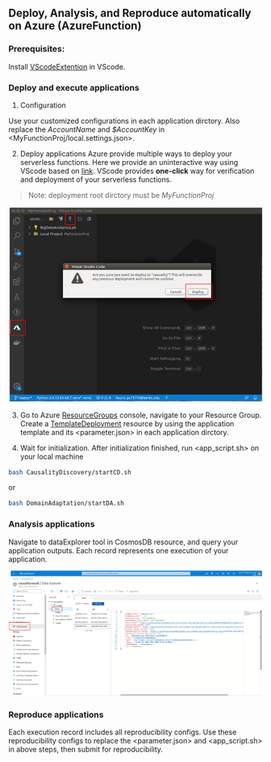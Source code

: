 ## Deploy, Analysis, and Reproduce automatically on Azure (AzureFunction)

### Prerequisites:  
Install [VScodeExtention](https://marketplace.visualstudio.com/items?itemName=ms-azuretools.vscode-azurefunctions) in VScode.

### Deploy and execute applications
1. Configuration

Use your customized configurations in each application dirctory. Also replace the *AccountName* and *$AccountKey* in <MyFunctionProj/local.settings.json>. 

2. Deploy applications
Azure provide multiple ways to deploy your serverless functions. Here we provide an uninteractive way using VScode based on [link](https://docs.microsoft.com/en-us/azure/azure-functions/create-first-function-vs-code-python). VScode provides **one-click** way for verification and deployment of your serverless functions.
> Note: deployment root dirctory must be *MyFunctionProj*
<p align="center"><img src="../doc/vscode.png"/></p>

3. Go to Azure [ResourceGroups](https://portal.azure.com/#blade/HubsExtension/BrowseResourceGroupBlade/resourceType/Microsoft.Resources%2Fsubscriptions%2FresourceGroups) console, navigate to your Resource Group. Create a [TemplateDeployment](https://portal.azure.com/#create/Microsoft.Template) resource by using the application template and its <parameter.json> in each application dirctory.

4. Wait for initialization. After initialization finished, run <app_script.sh> on your local machine
```bash
bash CausalityDiscovery/startCD.sh
```
or
```bash
bash DomainAdaptation/startDA.sh
```

### Analysis applications
Navigate to dataExplorer tool in CosmosDB resource, and query your application outputs. Each record represents one execution of your application.
<p align="center"><img src="../doc/cosmosdb.png"/></p>

### Reproduce applications
Each execution record includes all reproducibility configs. Use these reproducibility configs to replace the <parameter.json> and <app_script.sh> in above steps, then submit for reproducibility.
